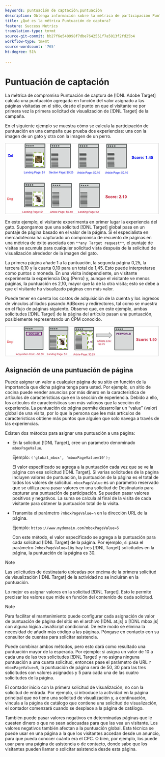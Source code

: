 ```yaml
---
keywords: puntuación de captación;puntuación
description: Obtenga información sobre la métrica de participación Puntuación de captura en Adobe Target que calcula una puntuación agregada en función del valor asignado a las páginas visitadas en el sitio.
title: ¿Qué es la métrica Puntuación de captura?
feature: Success Metrics
translation-type: tm+mt
source-git-commit: bb27f6e540998f7dbe7642551f7a5013f2fd25b4
workflow-type: tm+mt
source-wordcount: '765'
ht-degree: 51%

---
```



# Puntuación de captación

La métrica de compromiso Puntuación de captura de [!DNL Adobe Target] calcula una puntuación agregada en función del valor asignado a las páginas visitadas en el sitio, desde el punto en que el visitante ve por primera vez la primera solicitud de visualización de [!DNL Target] de la campaña.

En el siguiente ejemplo se muestra cómo se calcula la participación de puntuación en una campaña que prueba dos experiencias: una con la imagen de un gato y otra con la imagen de un perro.

![](assets/example_score.png)

En este ejemplo, el visitante experimenta en primer lugar la experiencia del gato. Supongamos que una solicitud [!DNL Target] global pasa en un puntaje de página basado en el valor de la página. Si el especialista en mercadotecnia ha capturado un compromiso de recuento de páginas en una métrica de éxito asociada con `**any Target request**`, el puntaje de visitas se acumula para cualquier solicitud vista después de la solicitud de visualización alrededor de la imagen del gato.

La primera página añade 1 a la puntuación, la segunda página 0,25, la tercera 0,10 y la cuarta 0,10 para un total de 1,45. Esto puede interpretarse como puntos o moneda. En una visita independiente, un visitante experimenta la experiencia Dog (Perro) y, aunque el visitante ve menos páginas, la puntuación es 2,10, mayor que la de la otra visita; esto se debe a que el visitante ha visualizado páginas con más valor.

Puede tener en cuenta los costos de adquisición de la cuenta y los ingresos de vínculos afiliados pasando AdBoxes y redirectores, tal como se muestra en el flujo de páginas siguiente. Observe que, en este ejemplo, ambas solicitudes [!DNL Target] de la página del artículo pasan una puntuación, posiblemente representando un CPM conocido.

![](assets/example_score2.png)

## Asignación de una puntuación de página

Puede asignar un valor a cualquier página de su sitio en función de la importancia que dicha página tenga para usted. Por ejemplo, un sitio de cocina puede vender anuncios por más dinero en la característica de artículos de características que en la sección de experiencia. Debido a ello, los artículos de características son más valiosos que la sección de experiencia. La puntuación de página permite desarrollar un “value” (valor) global de una visita, por lo que la persona que lee más artículos de características obtiene más puntos que alguien que solo navega a través de las experiencias.

Existen dos métodos para asignar una puntuación a una página:

* En la solicitud [!DNL Target], cree un parámetro denominado `mboxPageValue`.

   Ejemplo: `('global_mbox', 'mboxPageValue=10');`

   El valor especificado se agrega a la puntuación cada vez que se ve la página con esa solicitud [!DNL Target]. Si varias solicitudes de la página incluyen valores de puntuación, la puntuación de la página es el total de todos los valores de solicitud. `mboxPageValue` es un parámetro reservado que se utiliza para pasar valores en una solicitud de Destinatario para capturar una puntuación de participación. Se pueden pasar valores positivos y negativos. La suma se calcula al final de la visita de cada visitante para obtener la puntuación total de la visita.

* Transmita el parámetro `?mboxPageValue=n` en la dirección URL de la página.

   Ejemplo: `https://www.mydomain.com?mboxPageValue=5`

   Con este método, el valor especificado se agrega a la puntuación para cada solicitud [!DNL Target] de la página. Por ejemplo, si pasa el parámetro `?mboxPageValue=10`y hay tres [!DNL Target] solicitudes en la página, la puntuación de la página es 30.

>[!NOTE]
>
>Las solicitudes de destinatario ubicadas por encima de la primera solicitud de visualización [!DNL Target] de la actividad no se incluirán en la puntuación.

Lo mejor es asignar valores en la solicitud [!DNL Target]. Esto le permite precisar los valores que mide en función del contenido de cada solicitud.

>[!NOTE]
>
>Para facilitar el mantenimiento puede configurar cada asignación de valor de puntuación de página del sitio en el archivo [!DNL at.js] o [!DNL mbox.js] con alguna lógica JavaScript condicional. De este modo se elimina la necesidad de añadir más código a las páginas. Póngase en contacto con su consultor de cuentas para solicitar asistencia.

Puede combinar ambos métodos, pero esto dará como resultado una puntuación mayor de la esperada. Por ejemplo: si asigna un valor de 10 a cada una de las tres solicitudes [!DNL Target] y no asigna ninguna puntuación a una cuarta solicitud, entonces pase el parámetro de URL `?mboxPageValue=5`, la puntuación de página será de 50, 30 para las tres solicitudes con valores asignados y 5 para cada una de las cuatro solicitudes de la página.

El contador inicio con la primera solicitud de visualización, no con la solicitud de entrada. Por ejemplo, si introduce la actividad en la página principal que no tiene una solicitud de visualización y, a continuación, vincula a la página de catálogo que contiene una solicitud de visualización, el contador comenzará cuando se desplace a la página de catálogo.

También puede pasar valores negativos en determinadas páginas que le cuesten dinero o que no sean adecuadas para que las vea un visitante. Los valores negativos también afectan a la puntuación global. Esta técnica se puede usar en una página a la que los visitantes accedan desde un anuncio, para que pueda conocer cuánto era el CPC. O bien, por ejemplo, los puede usar para una página de asistencia o de contacto, donde sabe que los visitantes pueden llamar o solicitar asistencia desde esta página.
